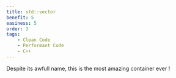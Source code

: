 ```yaml
---
title: std::vector
benefit: 5
easiness: 5
order: 3
tags:
    - Clean Code
    - Performant Code
    - C++
---
```


Despite its awfull name, this is the most amazing container ever !